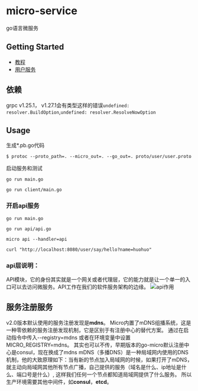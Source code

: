 # micro-service
go语言微服务

## Getting Started

- [教程](https://micro.mu/docs/go-helloworld.html)
- [用户服务](https://github.com/micro-in-cn/tutorials/tree/master/microservice-in-micro/part1)

## 依赖

grpc v1.25.1，
v1.27.1会有类型这样的错误`undefined: resolver.BuildOption`,`undefined: resolver.ResolveNowOption`

## Usage
生成*.pb.go代码
```shell
$ protoc --proto_path=. --micro_out=. --go_out=. proto/user/user.proto
```
启动服务和测试
```shell
go run main.go
```
```shell
go run client/main.go
```

### 开启api服务
```shell
go run main.go
```
```shell
go run api/api.go
```
```shell
micro api --handler=api
```
```shell
curl "http://localhost:8080/user/say/hello?name=huohuo"
```

### api层说明：
API模块，它的身份其实就是一个网关或者代理层，它的能力就是让一个单一的入口可以去访问微服务。API工作在我们的软件服务架构的边缘。
![api作用](https://micro.mu/docs/images/api.png)
## 服务注册服务
v2.0版本默认使用的服务注册发现是**mdns**。
Micro内置了mDNS组播系统，这是一种零依赖的服务注册发现机制，它是区别于有注册中心的替代方案。
通过在启动指令中传入--registry=mdns 或者在环境变量中设置MICRO_REGISTRY=mdns。
其实也可以不传，早期版本的go-micro默认注册中心是consul，现在换成了mdns
mDNS（多播DNS）是一种局域网内使用的DNS机制，他的大致原理如下：当有新的节点加入局域网的时候，如果打开了mDNS，就主动向局域网其他所有节点广播，自己提供的服务（域名是什么、ip地址是什么、端口号是什么）, 这样我们任何一个节点都知道局域网提供了什么服务。
所以生产环境需要其他中间件，如**consul**，**etcd**。